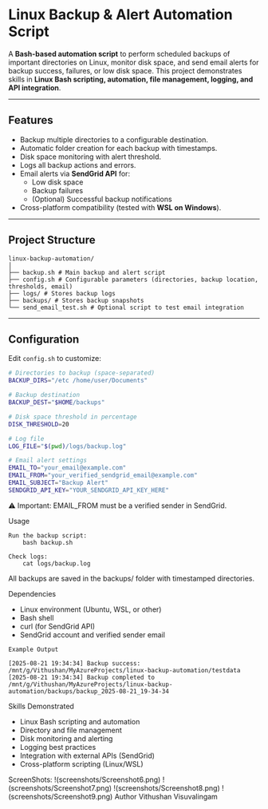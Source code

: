 # Linux Backup & Alert Automation Script

A **Bash-based automation script** to perform scheduled backups of important directories on Linux, monitor disk space, and send email alerts for backup success, failures, or low disk space. This project demonstrates skills in **Linux Bash scripting, automation, file management, logging, and API integration**.

---

## Features

- Backup multiple directories to a configurable destination.
- Automatic folder creation for each backup with timestamps.
- Disk space monitoring with alert threshold.
- Logs all backup actions and errors.
- Email alerts via **SendGrid API** for:
  - Low disk space
  - Backup failures
  - (Optional) Successful backup notifications
- Cross-platform compatibility (tested with **WSL on Windows**).

---

## Project Structure
```
linux-backup-automation/
│
├── backup.sh # Main backup and alert script
├── config.sh # Configurable parameters (directories, backup location, thresholds, email)
├── logs/ # Stores backup logs
├── backups/ # Stores backup snapshots
└── send_email_test.sh # Optional script to test email integration
```
---

## Configuration

Edit `config.sh` to customize:

```bash
# Directories to backup (space-separated)
BACKUP_DIRS="/etc /home/user/Documents"

# Backup destination
BACKUP_DEST="$HOME/backups"

# Disk space threshold in percentage
DISK_THRESHOLD=20

# Log file
LOG_FILE="$(pwd)/logs/backup.log"

# Email alert settings
EMAIL_TO="your_email@example.com"
EMAIL_FROM="your_verified_sendgrid_email@example.com"
EMAIL_SUBJECT="Backup Alert"
SENDGRID_API_KEY="YOUR_SENDGRID_API_KEY_HERE" 
```

⚠ Important: EMAIL_FROM must be a verified sender in SendGrid.

Usage

    Run the backup script:
        bash backup.sh

    Check logs:
        cat logs/backup.log

All backups are saved in the backups/ folder with timestamped directories.

Dependencies
   - Linux environment (Ubuntu, WSL, or other)
   - Bash shell
   - curl (for SendGrid API)
   - SendGrid account and verified sender email
```
Example Output

[2025-08-21 19:34:34] Backup success: /mnt/g/Vithushan/MyAzureProjects/linux-backup-automation/testdata
[2025-08-21 19:34:34] Backup completed to /mnt/g/Vithushan/MyAzureProjects/linux-backup-automation/backups/backup_2025-08-21_19-34-34
```

Skills Demonstrated
   - Linux Bash scripting and automation
   - Directory and file management
   - Disk monitoring and alerting
   - Logging best practices
   - Integration with external APIs (SendGrid)
   - Cross-platform scripting (Linux/WSL)

ScreenShots:
    !(screenshots/Screenshot6.png)
    !(screenshots/Screenshot7.png)
    !(screenshots/Screenshot8.png)
    !(screenshots/Screenshot9.png)
Author
    Vithushan Visuvalingam